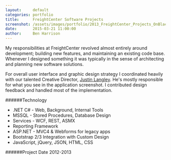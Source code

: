 ```yaml
---
layout:     default
categories: portfolio
title:      FreightCenter Software Projects
screenshot: /assets/images/portfolio/2013_FreightCenter_Projects_OnBlack.jpg
date:       2015-03-21 11:00:00
author:     Ben Harrison
---
```


My responsibilities at FreightCenter revolved almost entirely around development;
building new features, and maintaining an existing code base. Whenever I designed 
something it was typically in the sense of architecting and planning new software solutions.

For overall user interface and graphic design strategy
I coordinated heavily with our talented Creative Director, <a href="http://justinlangley.com/">Justin Langley</a>.
He's mostly responsible for what you see in the application screenshot.
I contributed design feedback and handled most of the implementation.

######Technology

* .NET C# - Web, Background, Internal Tools
* MSSQL - Stored Procedures, Database Design
* Services - WCF, REST, ASMX
* Reporting Framework
* ASP.NET - MVC4 &amp; Webforms for legacy apps
* Bootstrap 2/3 Integration with Custom Design
* JavaScript, jQuery, JSON, HTML, CSS

######Project Date
2012-2013